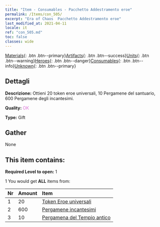 ```yaml
---
title: "Item - Consumables - Pacchetto Addestramento eroe"
permalink: /Items/con_505/
excerpt: "Era of Chaos  Pacchetto Addestramento eroe"
last_modified_at: 2021-04-11
locale: it
ref: "con_505.md"
toc: false
classes: wide
---
```

 [Materials](/it/Items/){: .btn .btn--primary}[Artifacts](/it/Items/Artifacts/){: .btn .btn--success}[Units](/it/Items/Units/){: .btn .btn--warning}[Heroes](/it/Items/Heroes/){: .btn .btn--danger}[Consumables](/it/Items/Consumables/){: .btn .btn--info}[Unknown](/it/Items/Unknown/){: .btn .btn--primary}

## Dettagli
 **Descrizione:** Ottieni 20 token eroe universali, 10 Pergamene del santuario, 600 Pergamene degli incantesimi.

 **Quality:** <span style="color: #DA70D6">OK</span>

 **Type:** Gift

## Gather

  None

## This item contains:

 **Required Level to open:** 1

 1 You would get **ALL** items  from:

  | Nr | Amount |     Item    |
  |:---|:-------|:------------|
  | 1 | 20 | [Token Eroe universali](/it/Items/her_358/) | 
  | 2 | 600 | [Pergamene incantesimi](/it/Items/con_694/) | 
  | 3 | 10 | [Pergamena del Tempio antico](/it/Items/con_697/) | 
